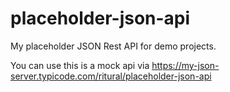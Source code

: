 # placeholder-json-api
My placeholder JSON Rest API for demo projects.

You can use this is a mock api via https://my-json-server.typicode.com/ritural/placeholder-json-api
